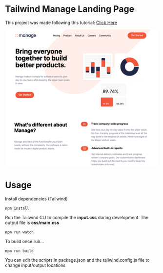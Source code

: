 # Tailwind Manage Landing Page

This project was made following this tutorial: <a href="https://www.youtube.com/watch?v=dFgzHOX84xQ&ab_channel=TraversyMedia">Click Here</a>

![Alt text](/img/screen.png?raw=true)

# Usage

Install dependencies (Tailwind)

```
npm install
```

Run the Tailwind CLI to compile the **input.css** during development. The output file is **css/main.css**

```
npm run watch
```

To build once run...

```
npm run build
```

You can edit the scripts in package.json and the tailwind.config.js file to change input/output locations
